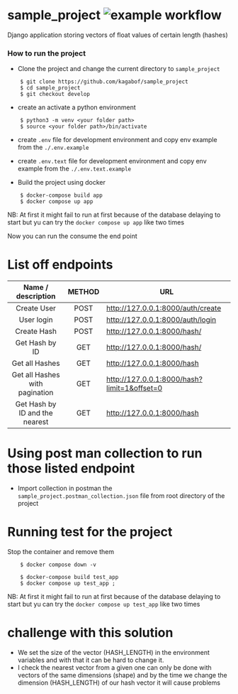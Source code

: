 # sample_project  ![example workflow](https://github.com/kagabof/sample_project/actions/workflows/docker-image.yml/badge.svg)

Django application storing vectors of float values of certain length (hashes)

### How to run the project

- Clone the project and change the current directory to `sample_project`

```
    $ git clone https://github.com/kagabof/sample_project
    $ cd sample_project
    $ git checkout develop

```

- create an activate a python environment

```
    $ python3 -m venv <your folder path>
    $ source <your folder path>/bin/activate
```

- create `.env` file for development environment and copy env example from the `./.env.example`
- create `.env.text` file for development environment and copy env example from the `./.env.text.example`

- Build the project using docker

```
    $ docker-compose build app
    $ docker compose up app
```

NB: At first it might fail to run at first because of the database delaying to start but yu can try the `docker compose up app` like two times

Now you can run the consume the end point

# List off endpoints

|       Name / description       | METHOD | URL                                         |
| :----------------------------: | :----: | ------------------------------------------- |
|          Create User           |  POST  | http://127.0.0.1:8000/auth/create           |
|           User login           |  POST  | http://127.0.0.1:8000/auth/login            |
|          Create Hash           |  POST  | http://127.0.0.1:8000/hash/                 |
|         Get Hash by ID         |  GET   | http://127.0.0.1:8000/hash/<id>             |
|         Get all Hashes         |  GET   | http://127.0.0.1:8000/hash                  |
| Get all Hashes with pagination |  GET   | http://127.0.0.1:8000/hash?limit=1&offset=0 |
| Get Hash by ID and the nearest |  GET   | http://127.0.0.1:8000/hash                  |

# Using post man collection to run those listed endpoint

- Import collection in postman the `sample_project.postman_collection.json` file from root directory of the project

# Running test for the project

Stop the container and remove them

```
    $ docker compose down -v
```

```
    $ docker-compose build test_app
    $ docker compose up test_app ; 
```

NB: At first it might fail to run at first because of the database delaying to start but yu can try the `docker compose up test_app` like two times

# challenge with this solution 

- We set the size of the vector (HASH_LENGTH) in the environment variables and with that it can be hard to change it.
- I check the nearest vector from a given one can only be done with vectors of the same dimensions (shape) and by the time we change the dimension (HASH_LENGTH) of our hash vector it will cause problems